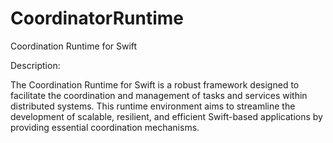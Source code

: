 # CoordinatorRuntime

Coordination Runtime for Swift

Description:

The Coordination Runtime for Swift is a robust framework designed to facilitate the coordination and management of tasks and services within distributed systems. This runtime environment aims to streamline the development of scalable, resilient, and efficient Swift-based applications by providing essential coordination mechanisms.
